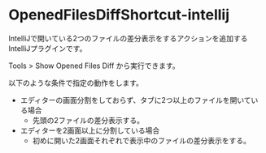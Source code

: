 # OpenedFilesDiffShortcut-intellij

IntelliJで開いている2つのファイルの差分表示をするアクションを追加するIntelliJプラグインです。

Tools > Show Opened Files Diff から実行できます。

以下のような条件で指定の動作をします。
- エディターの画面分割をしておらず、タブに2つ以上のファイルを開いている場合
  - 先頭の2ファイルの差分表示する。
- エディターを2画面以上に分割している場合
  - 初めに開いた2画面それぞれで表示中のファイルの差分表示をする。
